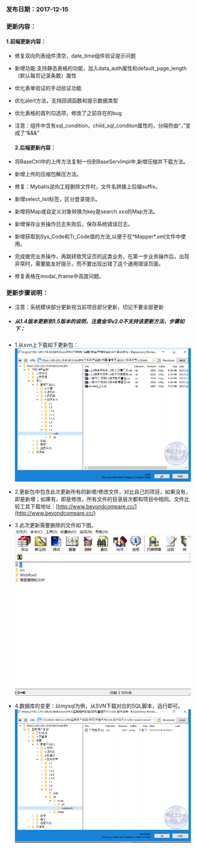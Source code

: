 ### 发布日期：2017-12-15

### 更新内容：

#### 1.前端更新内容：

* 修复双向列表组件清空，date\_time组件验证提示问题
* 新增功能:支持静态表格的功能，加入data\_auth属性和default\_page\_length（默认每页记录条数）属性
* 优化表单验证的手动验证功能
* 优化alert方法，支持回调函数和提示数据类型
* 优化表格的首列勾选项，修改了之前存在的bug
* 注意：组件中含有sql\_condition，child\_sql\_conditon属性的，分隔符由“，”变成了“&&&”

  #### 2.后端更新内容：

* 将BaseCtrl中的上传方法复制一份到BaseServImpl中,新增压缩并下载方法。
* 新增上传的压缩包解压方法。
* 修复：Mybatis逆向工程删除文件时，文件名拼接上后缀suffix。
* 新增select\_list标签，区分登录提示。
* 新增将Map或自定义对象转换为key是search.xxx的Map方法。
* 新增保存业务操作日志失败后，保存系统错误日志。
* 新增获取到Sys\_Code和Tr\_Code值的方法,以便于在\*Mapper\*.xml文件中使用。
* 完成做完业务操作，再跳转致凭证页的这类业务，在第一步业务操作后，出现异常时，需要能友好提示，而不要出现出错了这个通用错误页面。
* 修复表格在modal\_iframe中高度问题。

### 更新步骤说明：
* 注意：系统模块部分更新视当前项目部分更新，切记不要全部更新
* ##### 从1.4版本更新到1.5版本的说明，注意金华v2.0不支持该更新方法，步骤如下：
* 1.从svn上下载如下更新包：  
![](/assets/V1.5-1.png)
* 2.更新包中包含此次更新所有的新增/修改文件，对比自己的项目，如果没有，即是新增；如果有，即是修改，所有文件的目录层次都和项目中相同。文件比较工具下载地址：[http://www.beyondcompare.cc/](http://www.beyondcompare.cc/)

* 3.此次更新需要删除的文件如下图。  
![](/assets/V1.5-2.png)

* 4.数据库的变更：以mysql为例，从SVN下载对应的SQL脚本，运行即可。  
![](/assets/V1.5-3.png)




